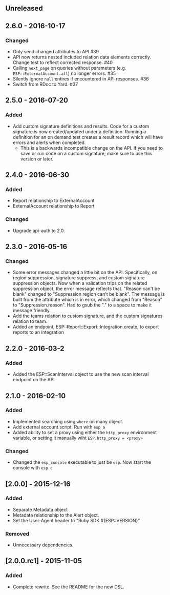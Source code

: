 ## Unreleased

## 2.6.0 - 2016-10-17
### Changed
- Only send changed attributes to API #39
- API now returns nested included relation data elements correctly.  Change test to reflect corrected response. #40
- Calling `next_page` on queries without parameters (e.g. `ESP::ExternalAccount.all`) no longer errors. #35
- Silently ignore `null` entires if encountered in API responses. #36
- Switch from RDoc to Yard. #37

## 2.5.0 - 2016-07-20
### Added
- Add custom signature definitions and results. Code for a custom signature is now created/updated under a definition. Running a definition for an on demand test creates a result record which will have errors and alerts when completed.
  - This is a backwards incompatible change on the API. If you need to save or run code on a custom signature, make sure to use this version or later.

## 2.4.0 - 2016-06-30
### Added
- Report relationship to ExternalAccount
- ExternalAccount relationship to Report
### Changed
- Upgrade api-auth to 2.0.

## 2.3.0 - 2016-05-16
### Changed
- Some error messages changed a little bit on the API.  Specifically, on region suppression, signature suppress, and custom signature suppression objects.  Now when a validation trips on the related suppression object, the error message reflects that.  "Reason can't be blank" changed to "Suppression region can't be blank".  The message is built from the attribute which is in error, which changed from "Reason" to "Suppression.reason".  Had to gsub the "." to a space to make it message friendly.
- Add the teams relation to custom signature, and the custom signatures relation to team.
- Added an endpoint, ESP::Report::Export::Integration.create, to export reports to an integration

## 2.2.0 - 2016-03-2
### Added
- Added the ESP::ScanInterval object to use the new scan interval endpoint on the API

## 2.1.0 - 2016-02-10
### Added
- Implemented searching using `where` on many object.
- Add external account script.  Run with `esp a`
- Added ability to set a proxy using either the `http_proxy` environment variable, or setting it manually wiht `ESP.http_proxy = <proxy>`

### Changed
- Changed the `esp_console` executable to just be `esp`.  Now start the console with `esp c`

## [2.0.0] - 2015-12-16
### Added
- Separate Metadata object
- Metadata relationship to the Alert object.
- Set the User-Agent header to "Ruby SDK #{ESP::VERSION}"

### Removed
- Unnecessary dependencies.

## [2.0.0.rc1] - 2015-11-05
### Added
- Complete rewrite. See the README for the new DSL.
